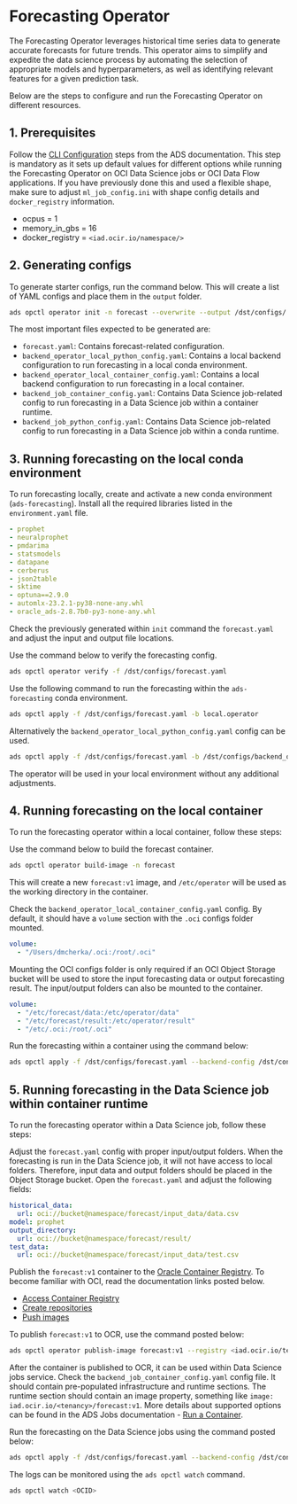 # Forecasting Operator

The Forecasting Operator leverages historical time series data to generate accurate forecasts for future trends. This operator aims to simplify and expedite the data science process by automating the selection of appropriate models and hyperparameters, as well as identifying relevant features for a given prediction task.

Below are the steps to configure and run the Forecasting Operator on different resources.

## 1. Prerequisites

Follow the [CLI Configuration](https://accelerated-data-science.readthedocs.io/en/latest/user_guide/cli/opctl/configure.html) steps from the ADS documentation. This step is mandatory as it sets up default values for different options while running the Forecasting Operator on OCI Data Science jobs or OCI Data Flow applications. If you have previously done this and used a flexible shape, make sure to adjust `ml_job_config.ini` with shape config details and `docker_registry` information.

- ocpus = 1
- memory_in_gbs = 16
- docker_registry = `<iad.ocir.io/namespace/>`

## 2. Generating configs

To generate starter configs, run the command below. This will create a list of YAML configs and place them in the `output` folder.

```bash
ads opctl operator init -n forecast --overwrite --output /dst/configs/
```

The most important files expected to be generated are:

- `forecast.yaml`: Contains forecast-related configuration.
- `backend_operator_local_python_config.yaml`: Contains a local backend configuration to run forecasting in a local conda environment.
- `backend_operator_local_container_config.yaml`: Contains a local backend configuration to run forecasting in a local container.
- `backend_job_container_config.yaml`: Contains Data Science job-related config to run forecasting in a Data Science job within a container runtime.
- `backend_job_python_config.yaml`: Contains Data Science job-related config to run forecasting in a Data Science job within a conda runtime.

## 3. Running forecasting on the local conda environment

To run forecasting locally, create and activate a new conda environment (`ads-forecasting`). Install all the required libraries listed in the `environment.yaml` file.

```yaml
- prophet
- neuralprophet
- pmdarima
- statsmodels
- datapane
- cerberus
- json2table
- sktime
- optuna==2.9.0
- automlx-23.2.1-py38-none-any.whl
- oracle_ads-2.8.7b0-py3-none-any.whl
```

Check the previously generated within `init` command the `forecast.yaml` and adjust the input and output file locations.

Use the command below to verify the forecasting config.

```bash
ads opctl operator verify -f /dst/configs/forecast.yaml
```

Use the following command to run the forecasting within the `ads-forecasting` conda environment.

```bash
ads opctl apply -f /dst/configs/forecast.yaml -b local.operator
```

Alternatively the `backend_operator_local_python_config.yaml` config can be used.
```bash
ads opctl apply -f /dst/configs/forecast.yaml -b /dst/configs/backend_operator_local_python_config.yaml
```

The operator will be used in your local environment without any additional adjustments.

## 4. Running forecasting on the local container

To run the forecasting operator within a local container, follow these steps:

Use the command below to build the forecast container.

```bash
ads opctl operator build-image -n forecast
```

This will create a new `forecast:v1` image, and `/etc/operator` will be used as the working directory in the container.


Check the `backend_operator_local_container_config.yaml` config. By default, it should have a `volume` section with the `.oci` configs folder mounted.

```yaml
volume:
  - "/Users/dmcherka/.oci:/root/.oci"
```

Mounting the OCI configs folder is only required if an OCI Object Storage bucket will be used to store the input forecasting data or output forecasting result. The input/output folders can also be mounted to the container.

```yaml
volume:
  - "/etc/forecast/data:/etc/operator/data"
  - "/etc/forecast/result:/etc/operator/result"
  - "/etc/.oci:/root/.oci"
```

Run the forecasting within a container using the command below:

```bash
ads opctl apply -f /dst/configs/forecast.yaml --backend-config /dst/configs/backend_operator_local_container_config.yaml
```

## 5. Running forecasting in the Data Science job within container runtime

To run the forecasting operator within a Data Science job, follow these steps:

Adjust the `forecast.yaml` config with proper input/output folders. When the forecasting is run in the Data Science job, it will not have access to local folders. Therefore, input data and output folders should be placed in the Object Storage bucket. Open the `forecast.yaml` and adjust the following fields:

```yaml
historical_data:
  url: oci://bucket@namespace/forecast/input_data/data.csv
model: prophet
output_directory:
  url: oci://bucket@namespace/forecast/result/
test_data:
  url: oci://bucket@namespace/forecast/input_data/test.csv
```

Publish the `forecast:v1` container to the [Oracle Container Registry](https://docs.public.oneportal.content.oci.oraclecloud.com/en-us/iaas/Content/Registry/home.htm). To become familiar with OCI, read the documentation links posted below.

- [Access Container Registry](https://docs.public.oneportal.content.oci.oraclecloud.com/en-us/iaas/Content/Registry/Concepts/registryoverview.htm#access)
- [Create repositories](https://docs.public.oneportal.content.oci.oraclecloud.com/en-us/iaas/Content/Registry/Tasks/registrycreatingarepository.htm#top)
- [Push images](https://docs.public.oneportal.content.oci.oraclecloud.com/en-us/iaas/Content/Registry/Tasks/registrypushingimagesusingthedockercli.htm#Pushing_Images_Using_the_Docker_CLI)

To publish `forecast:v1` to OCR, use the command posted below:

```bash
ads opctl operator publish-image forecast:v1 --registry <iad.ocir.io/tenancy/>
```

After the container is published to OCR, it can be used within Data Science jobs service. Check the `backend_job_container_config.yaml` config file. It should contain pre-populated infrastructure and runtime sections. The runtime section should contain an image property, something like `image: iad.ocir.io/<tenancy>/forecast:v1`. More details about supported options can be found in the ADS Jobs documentation - [Run a Container](https://accelerated-data-science.readthedocs.io/en/latest/user_guide/jobs/run_container.html).

Run the forecasting on the Data Science jobs using the command posted below:

```bash
ads opctl apply -f /dst/configs/forecast.yaml --backend-config /dst/configs/backend_job_container_config.yaml
```

The logs can be monitored using the `ads opctl watch` command.

```bash
ads opctl watch <OCID>
```
